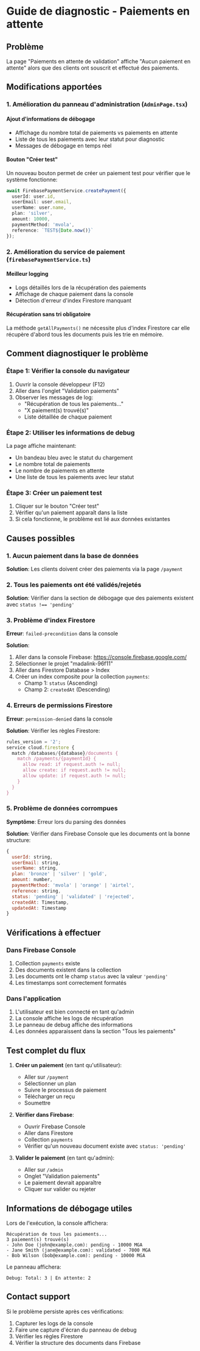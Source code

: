 # Guide de diagnostic - Paiements en attente

## Problème
La page "Paiements en attente de validation" affiche "Aucun paiement en attente" alors que des clients ont souscrit et effectué des paiements.

## Modifications apportées

### 1. Amélioration du panneau d'administration (`AdminPage.tsx`)

#### Ajout d'informations de débogage
- Affichage du nombre total de paiements vs paiements en attente
- Liste de tous les paiements avec leur statut pour diagnostic
- Messages de débogage en temps réel

#### Bouton "Créer test"
Un nouveau bouton permet de créer un paiement test pour vérifier que le système fonctionne:
```typescript
await FirebasePaymentService.createPayment({
  userId: user.id,
  userEmail: user.email,
  userName: user.name,
  plan: 'silver',
  amount: 10000,
  paymentMethod: 'mvola',
  reference: `TEST${Date.now()}`
});
```

### 2. Amélioration du service de paiement (`firebasePaymentService.ts`)

#### Meilleur logging
- Logs détaillés lors de la récupération des paiements
- Affichage de chaque paiement dans la console
- Détection d'erreur d'index Firestore manquant

#### Récupération sans tri obligatoire
La méthode `getAllPayments()` ne nécessite plus d'index Firestore car elle récupère d'abord tous les documents puis les trie en mémoire.

## Comment diagnostiquer le problème

### Étape 1: Vérifier la console du navigateur
1. Ouvrir la console développeur (F12)
2. Aller dans l'onglet "Validation paiements"
3. Observer les messages de log:
   - "Récupération de tous les paiements..."
   - "X paiement(s) trouvé(s)"
   - Liste détaillée de chaque paiement

### Étape 2: Utiliser les informations de debug
La page affiche maintenant:
- Un bandeau bleu avec le statut du chargement
- Le nombre total de paiements
- Le nombre de paiements en attente
- Une liste de tous les paiements avec leur statut

### Étape 3: Créer un paiement test
1. Cliquer sur le bouton "Créer test"
2. Vérifier qu'un paiement apparaît dans la liste
3. Si cela fonctionne, le problème est lié aux données existantes

## Causes possibles

### 1. Aucun paiement dans la base de données
**Solution**: Les clients doivent créer des paiements via la page `/payment`

### 2. Tous les paiements ont été validés/rejetés
**Solution**: Vérifier dans la section de débogage que des paiements existent avec `status !== 'pending'`

### 3. Problème d'index Firestore
**Erreur**: `failed-precondition` dans la console

**Solution**:
1. Aller dans la console Firebase: https://console.firebase.google.com/
2. Sélectionner le projet "madalink-96f11"
3. Aller dans Firestore Database > Index
4. Créer un index composite pour la collection `payments`:
   - Champ 1: `status` (Ascending)
   - Champ 2: `createdAt` (Descending)

### 4. Erreurs de permissions Firestore
**Erreur**: `permission-denied` dans la console

**Solution**: Vérifier les règles Firestore:
```javascript
rules_version = '2';
service cloud.firestore {
  match /databases/{database}/documents {
    match /payments/{paymentId} {
      allow read: if request.auth != null;
      allow create: if request.auth != null;
      allow update: if request.auth != null;
    }
  }
}
```

### 5. Problème de données corrompues
**Symptôme**: Erreur lors du parsing des données

**Solution**: Vérifier dans Firebase Console que les documents ont la bonne structure:
```javascript
{
  userId: string,
  userEmail: string,
  userName: string,
  plan: 'bronze' | 'silver' | 'gold',
  amount: number,
  paymentMethod: 'mvola' | 'orange' | 'airtel',
  reference: string,
  status: 'pending' | 'validated' | 'rejected',
  createdAt: Timestamp,
  updatedAt: Timestamp
}
```

## Vérifications à effectuer

### Dans Firebase Console
1. Collection `payments` existe
2. Des documents existent dans la collection
3. Les documents ont le champ `status` avec la valeur `'pending'`
4. Les timestamps sont correctement formatés

### Dans l'application
1. L'utilisateur est bien connecté en tant qu'admin
2. La console affiche les logs de récupération
3. Le panneau de debug affiche des informations
4. Les données apparaissent dans la section "Tous les paiements"

## Test complet du flux

1. **Créer un paiement** (en tant qu'utilisateur):
   - Aller sur `/payment`
   - Sélectionner un plan
   - Suivre le processus de paiement
   - Télécharger un reçu
   - Soumettre

2. **Vérifier dans Firebase**:
   - Ouvrir Firebase Console
   - Aller dans Firestore
   - Collection `payments`
   - Vérifier qu'un nouveau document existe avec `status: 'pending'`

3. **Valider le paiement** (en tant qu'admin):
   - Aller sur `/admin`
   - Onglet "Validation paiements"
   - Le paiement devrait apparaître
   - Cliquer sur valider ou rejeter

## Informations de débogage utiles

Lors de l'exécution, la console affichera:
```
Récupération de tous les paiements...
3 paiement(s) trouvé(s)
- John Doe (john@example.com): pending - 10000 MGA
- Jane Smith (jane@example.com): validated - 7000 MGA
- Bob Wilson (bob@example.com): pending - 10000 MGA
```

Le panneau affichera:
```
Debug: Total: 3 | En attente: 2
```

## Contact support

Si le problème persiste après ces vérifications:
1. Capturer les logs de la console
2. Faire une capture d'écran du panneau de debug
3. Vérifier les règles Firestore
4. Vérifier la structure des documents dans Firebase
